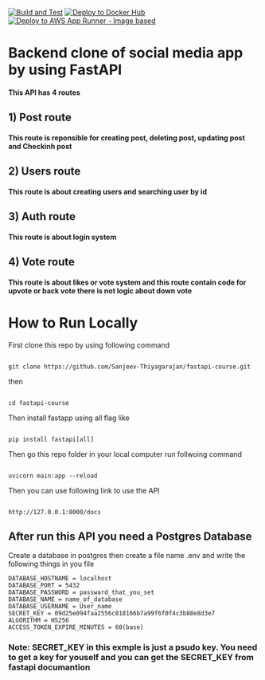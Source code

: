 [![Build and Test](https://github.com/aciDrums7/fcc-fastapi/actions/workflows/build-and-test.yml/badge.svg?branch=main)](https://github.com/aciDrums7/fcc-fastapi/actions/workflows/build-and-test.yml)
[![Deploy to Docker Hub](https://github.com/aciDrums7/fcc-fastapi/actions/workflows/deploy-to-docker-hub.yml/badge.svg)](https://github.com/aciDrums7/fcc-fastapi/actions/workflows/deploy-to-docker-hub.yml)
[![Deploy to AWS App Runner - Image based](https://github.com/aciDrums7/fcc-fastapi/actions/workflows/deploy-to-aws-app-runner.yml/badge.svg)](https://github.com/aciDrums7/fcc-fastapi/actions/workflows/deploy-to-aws-app-runner.yml)

# Backend clone  of social media app by using FastAPI

#### This API  has 4 routes

## 1) Post route

#### This route is reponsible for creating post, deleting post, updating post and Checkinh post

## 2) Users route

#### This route is about creating users and searching user by id

## 3) Auth route

#### This route is about login system

## 4) Vote route

 #### This route is about likes or vote system and this route contain code for upvote or back vote there is not logic about down vote

# How to Run Locally
First clone this repo by using following command
````

git clone https://github.com/Sanjeev-Thiyagarajan/fastapi-course.git

````
then 
````

cd fastapi-course

````

Then install fastapp using all flag like 

````

pip install fastapi[all]

````

Then go this repo folder in your local computer run follwoing command
````

uvicorn main:app --reload

````

Then you can use following link to use the  API

````

http://127.0.0.1:8000/docs 

````

## After run this API you need a Postgres Database
Create a database in postgres then create a file name .env and write the following things in you file 

````
DATABASE_HOSTNAME = localhost
DATABASE_PORT = 5432
DATABASE_PASSWORD = passward_that_you_set
DATABASE_NAME = name_of_database
DATABASE_USERNAME = User_name
SECRET_KEY = 09d25e094faa2556c818166b7a99f6f0f4c3b88e8d3e7 
ALGORITHM = HS256
ACCESS_TOKEN_EXPIRE_MINUTES = 60(base)

````
### Note: SECRET_KEY in this exmple is just a psudo key. You need to get a key for youself and you can get the SECRET_KEY  from fastapi documantion